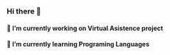### Hi there 👋
#### 🔭 I’m currently working on Virtual Asistence project
#### 🌱 I’m currently learning Programing Languages

<!--
**AlgorithmEncoder/AlgorithmEncoder** is a ✨ _special_ ✨ repository because its `README.md` (this file) appears on your GitHub profile.

Here are some ideas to get you started:

## 🔭 I’m currently working on Virtual Asistence project
##🌱 I’m currently learning Programing Languages
- 👯 I’m looking to collaborate on ...
- 🤔 I’m looking for help with ...
- 💬 Ask me about ...
- 📫 How to reach me: ...
- 😄 Pronouns: ...
- ⚡ Fun fact: ...
-->
